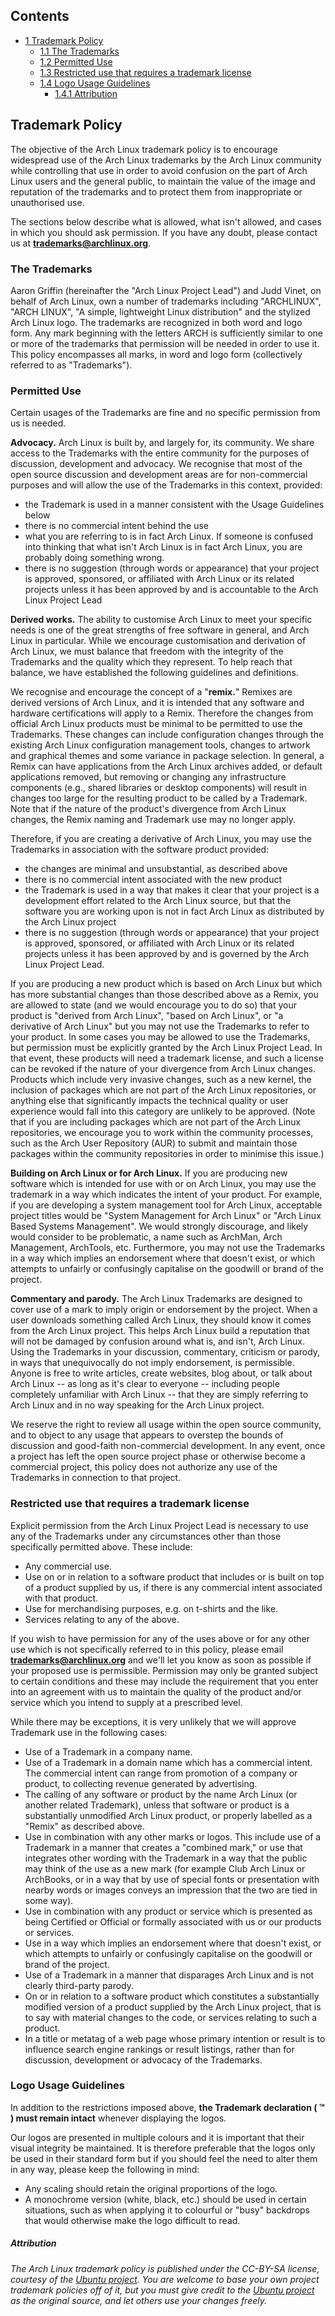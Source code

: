 ## Contents

*   [1 Trademark Policy](#Trademark_Policy)
    *   [1.1 The Trademarks](#The_Trademarks)
    *   [1.2 Permitted Use](#Permitted_Use)
    *   [1.3 Restricted use that requires a trademark license](#Restricted_use_that_requires_a_trademark_license)
    *   [1.4 Logo Usage Guidelines](#Logo_Usage_Guidelines)
        *   [1.4.1 Attribution](#Attribution)

## Trademark Policy

The objective of the Arch Linux trademark policy is to encourage widespread use of the Arch Linux trademarks by the Arch Linux community while controlling that use in order to avoid confusion on the part of Arch Linux users and the general public, to maintain the value of the image and reputation of the trademarks and to protect them from inappropriate or unauthorised use.

The sections below describe what is allowed, what isn't allowed, and cases in which you should ask permission. If you have any doubt, please contact us at **trademarks@archlinux.org**.

### The Trademarks

Aaron Griffin (hereinafter the "Arch Linux Project Lead") and Judd Vinet, on behalf of Arch Linux, own a number of trademarks including "ARCHLINUX", "ARCH LINUX", "A simple, lightweight Linux distribution" and the stylized Arch Linux logo. The trademarks are recognized in both word and logo form. Any mark beginning with the letters ARCH is sufficiently similar to one or more of the trademarks that permission will be needed in order to use it. This policy encompasses all marks, in word and logo form (collectively referred to as "Trademarks").

### Permitted Use

Certain usages of the Trademarks are fine and no specific permission from us is needed.

**Advocacy.** Arch Linux is built by, and largely for, its community. We share access to the Trademarks with the entire community for the purposes of discussion, development and advocacy. We recognise that most of the open source discussion and development areas are for non-commercial purposes and will allow the use of the Trademarks in this context, provided:

*   the Trademark is used in a manner consistent with the Usage Guidelines below
*   there is no commercial intent behind the use
*   what you are referring to is in fact Arch Linux. If someone is confused into thinking that what isn't Arch Linux is in fact Arch Linux, you are probably doing something wrong.
*   there is no suggestion (through words or appearance) that your project is approved, sponsored, or affiliated with Arch Linux or its related projects unless it has been approved by and is accountable to the Arch Linux Project Lead

**Derived works.** The ability to customise Arch Linux to meet your specific needs is one of the great strengths of free software in general, and Arch Linux in particular. While we encourage customisation and derivation of Arch Linux, we must balance that freedom with the integrity of the Trademarks and the quality which they represent. To help reach that balance, we have established the following guidelines and definitions.

We recognise and encourage the concept of a "**remix.**" Remixes are derived versions of Arch Linux, and it is intended that any software and hardware certifications will apply to a Remix. Therefore the changes from official Arch Linux products must be minimal to be permitted to use the Trademarks. These changes can include configuration changes through the existing Arch Linux configuration management tools, changes to artwork and graphical themes and some variance in package selection. In general, a Remix can have applications from the Arch Linux archives added, or default applications removed, but removing or changing any infrastructure components (e.g., shared libraries or desktop components) will result in changes too large for the resulting product to be called by a Trademark. Note that if the nature of the product's divergence from Arch Linux changes, the Remix naming and Trademark use may no longer apply.

Therefore, if you are creating a derivative of Arch Linux, you may use the Trademarks in association with the software product provided:

*   the changes are minimal and unsubstantial, as described above
*   there is no commercial intent associated with the new product
*   the Trademark is used in a way that makes it clear that your project is a development effort related to the Arch Linux source, but that the software you are working upon is not in fact Arch Linux as distributed by the Arch Linux project
*   there is no suggestion (through words or appearance) that your project is approved, sponsored, or affiliated with Arch Linux or its related projects unless it has been approved by and is governed by the Arch Linux Project Lead.

If you are producing a new product which is based on Arch Linux but which has more substantial changes than those described above as a Remix, you are allowed to state (and we would encourage you to do so) that your product is "derived from Arch Linux", "based on Arch Linux", or "a derivative of Arch Linux" but you may not use the Trademarks to refer to your product. In some cases you may be allowed to use the Trademarks, but permission must be explicitly granted by the Arch Linux Project Lead. In that event, these products will need a trademark license, and such a license can be revoked if the nature of your divergence from Arch Linux changes. Products which include very invasive changes, such as a new kernel, the inclusion of packages which are not part of the Arch Linux repositories, or anything else that significantly impacts the technical quality or user experience would fall into this category are unlikely to be approved. (Note that if you are including packages which are not part of the Arch Linux repositories, we encourage you to work within the community processes, such as the Arch User Repository (AUR) to submit and maintain those packages within the community repositories in order to minimise this issue.)

**Building on Arch Linux or for Arch Linux.** If you are producing new software which is intended for use with or on Arch Linux, you may use the trademark in a way which indicates the intent of your product. For example, if you are developing a system management tool for Arch Linux, acceptable project titles would be "System Management for Arch Linux" or "Arch Linux Based Systems Management". We would strongly discourage, and likely would consider to be problematic, a name such as ArchMan, Arch Management, ArchTools, etc. Furthermore, you may not use the Trademarks in a way which implies an endorsement where that doesn't exist, or which attempts to unfairly or confusingly capitalise on the goodwill or brand of the project.

**Commentary and parody.** The Arch Linux Trademarks are designed to cover use of a mark to imply origin or endorsement by the project. When a user downloads something called Arch Linux, they should know it comes from the Arch Linux project. This helps Arch Linux build a reputation that will not be damaged by confusion around what is, and isn't, Arch Linux. Using the Trademarks in your discussion, commentary, criticism or parody, in ways that unequivocally do not imply endorsement, is permissible. Anyone is free to write articles, create websites, blog about, or talk about Arch Linux -- as long as it's clear to everyone -- including people completely unfamiliar with Arch Linux -- that they are simply referring to Arch Linux and in no way speaking for the Arch Linux project.

We reserve the right to review all usage within the open source community, and to object to any usage that appears to overstep the bounds of discussion and good-faith non-commercial development. In any event, once a project has left the open source project phase or otherwise become a commercial project, this policy does not authorize any use of the Trademarks in connection to that project.

### Restricted use that requires a trademark license

Explicit permission from the Arch Linux Project Lead is necessary to use any of the Trademarks under any circumstances other than those specifically permitted above. These include:

*   Any commercial use.
*   Use on or in relation to a software product that includes or is built on top of a product supplied by us, if there is any commercial intent associated with that product.
*   Use for merchandising purposes, e.g. on t-shirts and the like.
*   Services relating to any of the above.

If you wish to have permission for any of the uses above or for any other use which is not specifically referred to in this policy, please email **trademarks@archlinux.org** and we'll let you know as soon as possible if your proposed use is permissible. Permission may only be granted subject to certain conditions and these may include the requirement that you enter into an agreement with us to maintain the quality of the product and/or service which you intend to supply at a prescribed level.

While there may be exceptions, it is very unlikely that we will approve Trademark use in the following cases:

*   Use of a Trademark in a company name.
*   Use of a Trademark in a domain name which has a commercial intent. The commercial intent can range from promotion of a company or product, to collecting revenue generated by advertising.
*   The calling of any software or product by the name Arch Linux (or another related Trademark), unless that software or product is a substantially unmodified Arch Linux product, or properly labelled as a "Remix" as described above.
*   Use in combination with any other marks or logos. This include use of a Trademark in a manner that creates a "combined mark," or use that integrates other wording with the Trademark in a way that the public may think of the use as a new mark (for example Club Arch Linux or ArchBooks, or in a way that by use of special fonts or presentation with nearby words or images conveys an impression that the two are tied in some way).
*   Use in combination with any product or service which is presented as being Certified or Official or formally associated with us or our products or services.
*   Use in a way which implies an endorsement where that doesn't exist, or which attempts to unfairly or confusingly capitalise on the goodwill or brand of the project.
*   Use of a Trademark in a manner that disparages Arch Linux and is not clearly third-party parody.
*   On or in relation to a software product which constitutes a substantially modified version of a product supplied by the Arch Linux project, that is to say with material changes to the code, or services relating to such a product.
*   In a title or metatag of a web page whose primary intention or result is to influence search engine rankings or result listings, rather than for discussion, development or advocacy of the Trademarks.

### Logo Usage Guidelines

In addition to the restrictions imposed above, **the Trademark declaration ( ™ ) must remain intact** whenever displaying the logos.

Our logos are presented in multiple colours and it is important that their visual integrity be maintained. It is therefore preferable that the logos only be used in their standard form but if you should feel the need to alter them in any way, please keep the following in mind:

*   Any scaling should retain the original proportions of the logo.
*   A monochrome version (white, black, etc.) should be used in certain situations, such as when applying it to colourful or "busy" backdrops that would otherwise make the logo difficult to read.

##### Attribution

_The Arch Linux trademark policy is published under the CC-BY-SA license, courtesy of the [Ubuntu project](http://www.ubuntu.com/). You are welcome to base your own project trademark policies off of it, but you must give credit to the [Ubuntu project](http://www.ubuntu.com/) as the original source, and let others use your changes freely._